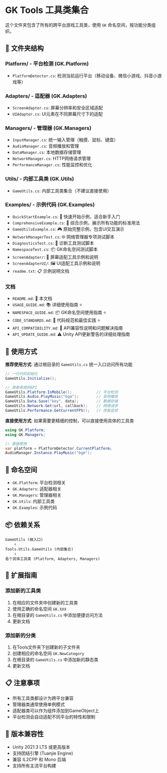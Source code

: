 # GK Tools 工具类集合

这个文件夹包含了所有的跨平台游戏工具类，使用 `GK` 命名空间，按功能分类组织。

## 📁 文件夹结构

### Platform/ - 平台检测 (GK.Platform)
- `PlatformDetector.cs`: 检测当前运行平台（移动设备、微信小游戏、抖音小游戏等）

### Adapters/ - 适配器 (GK.Adapters)
- `ScreenAdapter.cs`: 屏幕分辨率和安全区域适配
- `UIAdapter.cs`: UI元素在不同屏幕尺寸下的适配

### Managers/ - 管理器 (GK.Managers)
- `InputManager.cs`: 统一输入管理（触摸、鼠标、键盘）
- `AudioManager.cs`: 音频播放和管理
- `DataManager.cs`: 本地数据存储管理
- `NetworkManager.cs`: HTTP网络请求管理
- `PerformanceManager.cs`: 性能监控和优化

### Utils/ - 内部工具类 (GK.Utils)
- `GameUtils.cs`: 内部工具类集合（不建议直接使用）

### Examples/ - 示例代码 (GK.Examples)
- `QuickStartExample.cs`: 🚀 快速开始示例，适合新手入门
- `ComprehensiveExample.cs`: 📖 综合示例，展示所有功能的标准用法
- `GameUtilsExample.cs`: 🎮 原始完整示例，包含UI交互演示
- `NetworkManagerTest.cs`: 🌐 网络管理器专项测试脚本
- `DiagnosticsTest.cs`: 🔧 诊断工具测试脚本
- `NamespaceTest.cs`: 📦 GK命名空间测试脚本
- `ScreenAdapter/`: 📱 屏幕适配工具示例和说明
- `ScreenAdapterUI/`: 🖼️ UI适配工具示例和说明
- `readme.txt`: 📋 示例说明文档

### 文档
- `README.md`: 📖 本文档
- `USAGE_GUIDE.md`: 📚 详细使用指南 ⭐
- `NAMESPACE_GUIDE.md`: 📦 GK命名空间使用指南 ⭐
- `CODE_STANDARDS.md`: 📝 代码规范和最佳实践 ⭐
- `API_COMPATIBILITY.md`: 🔧 API兼容性说明和问题解决指南
- `API_UPDATE_GUIDE.md`: ⚠️ Unity API更新警告的详细处理指南

## 🎯 使用方式

**推荐使用方式**: 通过根目录的 `GameUtils.cs` 统一入口访问所有功能

```csharp
// 一行代码初始化
GameUtils.Initialize();

// 简单易用的API
GameUtils.Platform.IsMobile();           // 平台检测
GameUtils.Audio.PlayMusic("bgm");        // 音频播放
GameUtils.Data.Save("key", data);        // 数据存储
GameUtils.Network.Get(url, callback);    // 网络请求
GameUtils.Performance.GetCurrentFPS();   // 性能监控
```

**直接使用方式**: 如果需要更精细的控制，可以直接使用具体的工具类

```csharp
using GK.Platform;
using GK.Managers;

// 直接使用
var platform = PlatformDetector.CurrentPlatform;
AudioManager.Instance.PlayMusic("bgm");
```

## 🔧 命名空间

- `GK.Platform`: 平台检测相关
- `GK.Adapters`: 适配器相关
- `GK.Managers`: 管理器相关
- `GK.Utils`: 内部工具类
- `GK.Examples`: 示例代码

## 📦 依赖关系

```
GameUtils (根入口)
    ↓
Tools.Utils.GameUtils (内部集合)
    ↓
各个具体工具类 (Platform, Adapters, Managers)
```

## 🚀 扩展指南

### 添加新的工具类

1. 在相应的文件夹中创建新的工具类
2. 使用正确的命名空间 `GK.XXX`
3. 在根目录的 `GameUtils.cs` 中添加便捷访问方法
4. 更新文档

### 添加新的分类

1. 在Tools文件夹下创建新的子文件夹
2. 创建相应的命名空间 `GK.NewCategory`
3. 在根目录的 `GameUtils.cs` 中添加新的静态类
4. 更新文档

## 📋 注意事项

- 所有工具类都设计为跨平台兼容
- 管理器类通常使用单例模式
- 适配器类可以作为组件添加到GameObject上
- 平台检测会自动适配不同平台的特性和限制

## 🔄 版本兼容性

- Unity 2021.3 LTS 或更高版本
- 支持团结引擎 (Tuanjie Engine)
- 兼容 IL2CPP 和 Mono 后端
- 支持所有主流平台构建
